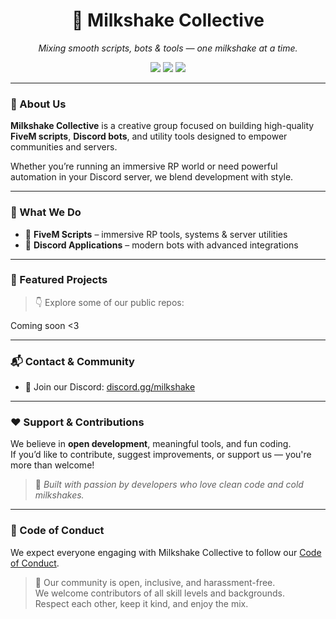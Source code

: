 <h1 align="center">🥤 Milkshake Collective</h1>

<p align="center">
  <em>Mixing smooth scripts, bots & tools — one milkshake at a time.</em>
</p>

<p align="center">
  <a href="https://github.com/MilkshakeCollective"><img src="https://img.shields.io/badge/Platform-FiveM-blue.svg?style=flat-square"></a>
  <a href="https://github.com/MilkshakeCollective"><img src="https://img.shields.io/badge/Discord-Bots-5865F2.svg?style=flat-square&logo=discord"></a>
  <a href="#"><img src="https://img.shields.io/github/followers/MilkshakeCollective?style=social"></a>
</p>

---

### 🧪 About Us

**Milkshake Collective** is a creative group focused on building high-quality **FiveM scripts**, **Discord bots**, and utility tools designed to empower communities and servers.

Whether you’re running an immersive RP world or need powerful automation in your Discord server, we blend development with style.

---

### 🚀 What We Do

- 🔧 **FiveM Scripts** – immersive RP tools, systems & server utilities  
- 🤖 **Discord Applications** – modern bots with advanced integrations  

---

### 📂 Featured Projects

> 👇 Explore some of our public repos:

Coming soon <3

---

### 📬 Contact & Community

- 💬 Join our Discord: [discord.gg/milkshake](https://discord.gg/wSAkewmzAM)

---

### ❤️ Support & Contributions

We believe in **open development**, meaningful tools, and fun coding.  
If you’d like to contribute, suggest improvements, or support us — you're more than welcome!

> 🍦 *Built with passion by developers who love clean code and cold milkshakes.*

---

### 📜 Code of Conduct

We expect everyone engaging with Milkshake Collective to follow our [Code of Conduct](CODE_OF_CONDUCT.md).

> 🥤 Our community is open, inclusive, and harassment-free.  
> We welcome contributors of all skill levels and backgrounds.  
> Respect each other, keep it kind, and enjoy the mix.
